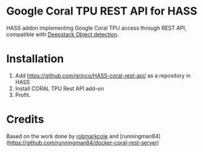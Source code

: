 # Google Coral TPU REST API for HASS
HASS addon implementing Google Coral TPU access through REST API, compatible with [Deepstack Object detection](https://github.com/robmarkcole/HASS-Deepstack-object).

# Installation

1. Add https://github.com/grinco/HASS-coral-rest-api/ as a repository in HASS
2. Install CORAL TPU Rest API add-on
3. Profit.

# Credits

Based on the work done by [robmarkcole](https://github.com/robmarkcole/coral-pi-rest-server/) and [runningman84] (https://github.com/runningman84/docker-coral-rest-server)

